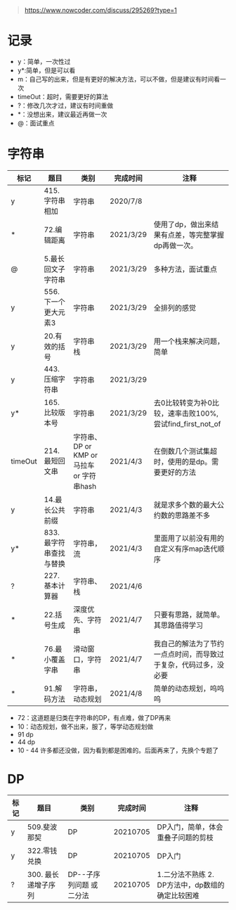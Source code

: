 > https://www.nowcoder.com/discuss/295269?type=1

# 记录
- y：简单，一次性过
- y*:简单，但是可以看
- m：自己写的出来，但是有更好的解决方法，可以不做，但是建议有时间看一次
- timeOut：超时，需要更好的算法
- ?：修改几次才过，建议有时间重做
- *：没想出来，建议最近再做一次
- @：面试重点



# 字符串
| 标记 | 题目           | 类别   | 完成时间 | 注释 |
| ---- | -------------- | ------ | -------- | ---- |
| y    | 415.字符串相加 | 字符串 | 2020/7/8 |      |
| * | 72.编辑距离 | 字符串 | 2021/3/29 | 使用了dp，做出来结果有点差，等完整掌握dp再做一次。 | 
| @ | 5.最长回文子字符串  | 字符串 | 2021/3/29 | 多种方法，面试重点 |
| y | 556.下一个更大元素3 | 字符串 | 2021/3/29 | 全排列的感觉 |
| y | 20.有效的括号 | 字符串 栈 | 2021/3/29 | 用一个栈来解决问题，简单 |
| y | 443.压缩字符串 |  字符串 | 2021/3/29 | |
| y* | 165.比较版本号  |  字符串 | 2021/3/29  |  去0比较转变为补0比较，速率击败100%,尝试find_first_not_of |
| timeOut | 214.最短回文串 | 字符串、DP or KMP or 马拉车 or 字符串hash| 2021/4/3 | 在倒数几个测试集超时，使用的是dp。需要更好的方法 |
| y | 14.最长公共前缀 | 字符串 | 2021/4/3 | 就是求多个数的最大公约数的思路差不多 |
| y* | 833.最字符串查找与替换 | 字符串，流 | 2021/4/3 | 里面用了以前没有用的自定义有序map迭代顺序 |
| ? | 227.基本计算器 | 字符串、栈 | 2021/4/6 | |
| * | 22.括号生成 | 深度优先、字符串 | 2021/4/7 | 只要有思路，就简单。其思路值得学习 |
| * | 76.最小覆盖字串 | 滑动窗口，字符串 | 2021/4/7 | 我自己的解法为了节约一点点时间，而导致过于复杂，代码过多，没必要 |
| * | 91.解码方法 | 字符串，动态规划 | 2021/4/8 | 简单的动态规划，呜呜呜 |

- 72：这道题是归类在字符串的DP，有点难，做了DP再来
- 10：动态规划，做不出来，服了，等学动态规划做
- 91 dp
- 44 dp
- 10 - 44 许多都还没做，因为看到都是困难的。后面再来了，先换个专题了



# DP

| 标记 | 题目           | 类别   | 完成时间 | 注释 |
| ---- | -------------- | ------ | -------- | ---- |
| y |  509.斐波那契 | DP  | 20210705 | DP入门，简单，体会重叠子问题的剪枝 |
| y | 322.零钱兑换  | DP | 20210705  | DP入门 |
|  ? | 300. 最长递增子序列  | DP--子序列问题 或 二分法 | 20210705 | 1.二分法不熟练 2. DP方法中，dp数组的确定比较困难 |  
